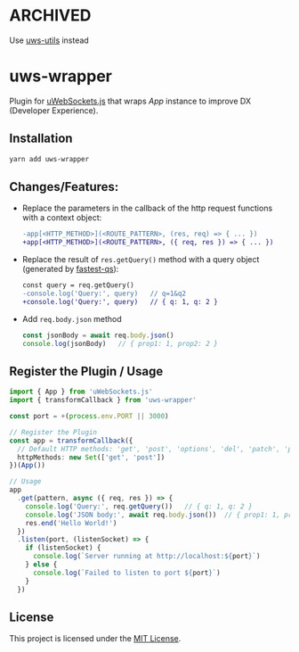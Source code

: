 # ARCHIVED
Use [uws-utils](<https://github.com/rtritto/uws-utils)>) instead

# uws-wrapper

Plugin for [uWebSockets.js](https://github.com/uNetworking/uWebSockets.js) that wraps _App_ instance to improve DX (Developer Experience).

## Installation
```sh
yarn add uws-wrapper
```

## Changes/Features:
- Replace the parameters in the callback of the http request functions with a context object:

  ```diff
  -app[<HTTP_METHOD>](<ROUTE_PATTERN>, (res, req) => { ... })
  +app[<HTTP_METHOD>](<ROUTE_PATTERN>, ({ req, res }) => { ... })
  ```
- Replace the result of `res.getQuery()` method with a query object (generated by [fastest-qs](https://github.com/rtritto/fastest-qs)):

  ```diff
  const query = req.getQuery()
  -console.log('Query:', query)   // q=1&q2
  +console.log('Query:', query)   // { q: 1, q: 2 }
  ```
- Add `req.body.json` method

  ```ts
  const jsonBody = await req.body.json()
  console.log(jsonBody)   // { prop1: 1, prop2: 2 }
  ```

## Register the Plugin / Usage
```ts
import { App } from 'uWebSockets.js'
import { transformCallback } from 'uws-wrapper'

const port = +(process.env.PORT || 3000)

// Register the Plugin
const app = transformCallback({
  // Default HTTP methods: 'get', 'post', 'options', 'del', 'patch', 'put', 'head', 'connect', 'trace', 'any'
  httpMethods: new Set(['get', 'post'])
})(App())

// Usage
app
  .get(pattern, async ({ req, res }) => {
    console.log('Query:', req.getQuery())   // { q: 1, q: 2 }
    console.log('JSON body:', await req.body.json())  // { prop1: 1, prop2: 2 }
    res.end('Hello World!')
  })
  .listen(port, (listenSocket) => {
    if (listenSocket) {
      console.log(`Server running at http://localhost:${port}`)
    } else {
      console.log(`Failed to listen to port ${port}`)
    }
  })
```

## License

This project is licensed under the [MIT License](LICENSE).
